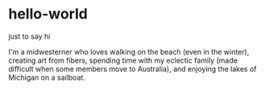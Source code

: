 # hello-world
just to say hi

I'm a midwesterner who loves walking on the beach (even in the winter), creating art from fibers, spending time with my eclectic family (made difficult when some members move to Australia), and enjoying the lakes of Michigan on a sailboat.


